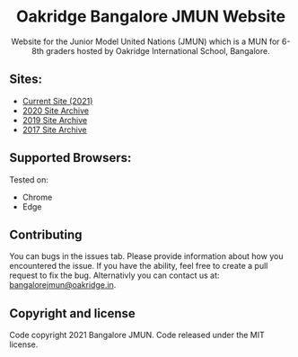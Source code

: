 <p align="center">

  <h1 align="center">Oakridge Bangalore JMUN Website</h1>

  <p align="center">
    Website for the Junior Model United Nations (JMUN) which is a MUN for 6-8th graders hosted by Oakridge International School, Bangalore.
  </p>
</p>

## Sites:
- [Current Site (2021)](https://bangalorejmun.in)
- [2020 Site Archive](https://bangalorejmun.in/Archives/2020)
- [2019 Site Archive](https://bangalorejmun.in/Archives/2019)
- [2017 Site Archive](https://bangalorejmun.in/Archives/2017)

## Supported Browsers:
Tested on:

- Chrome
- Edge

## Contributing
You can bugs in the issues tab. Please provide information about how you encountered the issue. If you have the ability, feel free to create a pull request to fix the bug. Alternativly you can contact us at: <a href="mailto:bangalorejmun@oakridge.in" target="_blank">bangalorejmun@oakridge.in</a>. 

## Copyright and license
Code copyright 2021 Bangalore JMUN. Code released under the MIT license.

